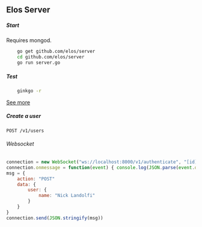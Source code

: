 Elos Server
-----------

##### Start

Requires mongod.

```bash
    go get github.com/elos/server
    cd github.com/elos/server
    go run server.go
```

##### Test

```bash
    ginkgo -r
```

[See more](https://github.com/elos/documentation/blob/master/server/testing.md)

##### Create a user

  `POST /v1/users`

###### Websocket

``` javascript
connection = new WebSocket("ws://localhost:8000/v1/authenticate", "[id]-[key]")
connection.onmessage = function(event) { console.log(JSON.parse(event.data)); }
msg = {
    action: "POST"
    data: {
        user: {
            name: "Nick Landolfi"
        }
    }
}
connection.send(JSON.stringify(msg))
```


